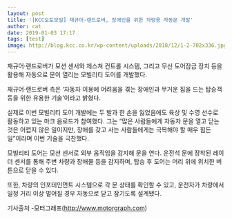```yaml
---
layout: post
title: '[KCC오토모빌] 재규어·랜드로버, 장애인을 위한 차량용 자동문 개발'
author: cat
date: 2019-01-03 17:17
tags: [test]
image: http://blog.kcc.co.kr/wp-content/uploads/2018/12/1-2-702x336.jpg
---
```


재규어·랜드로버가 모션 센서와 제스쳐 컨트롤 시스템, 그리고 무선 도어잠금 장치 등을 활용해 자동으로 문이 열리는 모빌리티 도어를 개발했다.

재규어·랜드로버 측은 ‘자동차 이용에 어려움을 겪는 장애인과 무거운 짐을 드는 탑승객 등을 위한 유용한 기술’이라고 밝혔다.

실제로 이번 모빌리티 도어 개발에는 두 발과 한 손을 잃었음에도 육상 및 수영 선수로 활동하고 있는 마크 옴로드가 참여했다. 그는 “많은 사람들에게 자동차 문을 열고 닫는 것은 어렵지 않은 일이지만, 장애를 갖고 사는 사람들에게는 극복해야 할 매우 힘든 일”이라며 이번 기술을 극찬했다.

모빌리티 도어는 모션 센서로 외부 움직임을 감지해 문을 연다. 운전석 문에 장착된 레이더 센서를 통해 주변 차량과 장애물 등을 감지하며, 탑승 후 도어는 머리 위에 위치한 버튼으로 닫을 수 있다. 

또한, 차량의 인포테인먼트 시스템으로 각 문 상태를 확인할 수 있고, 운전자가 차량에서 일정 거리 이상 멀어질 경우 자동으로 닫고 잠기도록 설계됐다.

기사출처 -모터그래프(http://www.motorgraph.com)
